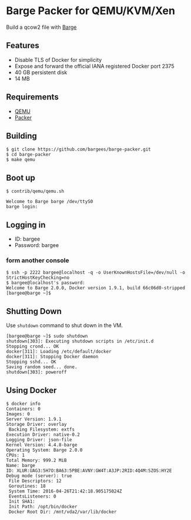 # Barge Packer for QEMU/KVM/Xen

Build a qcow2 file with [Barge](https://github.com/bargees/barge)

## Features

- Disable TLS of Docker for simplicity
- Expose and forward the official IANA registered Docker port 2375
- 40 GB persistent disk
- 14 MB

## Requirements

- [QEMU](http://www.qemu.org)
- [Packer](https://packer.io/)

## Building

```
$ git clone https://github.com/bargees/barge-packer.git
$ cd barge-packer
$ make qemu
```

## Boot up

```
$ contrib/qemu/qemu.sh

Welcome to Barge barge /dev/ttyS0
barge login: 
```

## Logging in

- ID: bargee
- Password: bargee


### form another console
```
$ ssh -p 2222 bargee@localhost -q -o UserKnownHostsFile=/dev/null -o StrictHostKeyChecking=no
$ bargee@localhost's password: 
Welcome to Barge 2.0.0, Docker version 1.9.1, build 66c06d0-stripped
[bargee@barge ~]$ 
```

## Shutting Down

Use `shutdown` command to shut down in the VM.

```
[bargee@barge ~]$ sudo shutdown
shutdown[303]: Executing shutdown scripts in /etc/init.d
Stopping crond... OK
docker[311]: Loading /etc/default/docker
docker[311]: Stopping Docker daemon
Stopping sshd... OK
Saving random seed... done.
shutdown[303]: poweroff
```


## Using Docker

```
$ docker info
Containers: 0
Images: 0
Server Version: 1.9.1
Storage Driver: overlay
 Backing Filesystem: extfs
Execution Driver: native-0.2
Logging Driver: json-file
Kernel Version: 4.4.8-barge
Operating System: Barge 2.0.0
CPUs: 1
Total Memory: 999.2 MiB
Name: barge
ID: XLUR:UAG3:5H7O:BA63:5PBE:AVNY:GW4T:A3JP:2RID:4Q4M:SZOS:HY2E
Debug mode (server): true
 File Descriptors: 12
 Goroutines: 18
 System Time: 2016-04-26T21:42:18.905175024Z
 EventsListeners: 0
 Init SHA1:
 Init Path: /opt/bin/docker
 Docker Root Dir: /mnt/vda2/var/lib/docker
```
